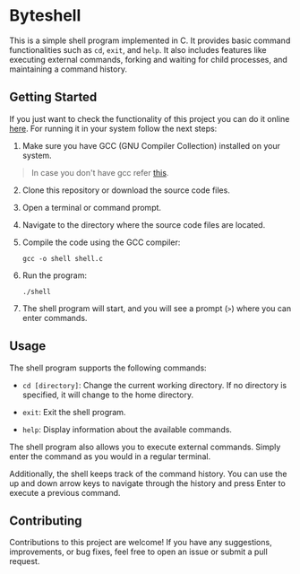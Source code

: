 # Byteshell

This is a simple shell program implemented in C. It provides basic command functionalities such as `cd`, `exit`, and `help`. It also includes features like executing external commands, forking and waiting for child processes, and maintaining a command history.

## Getting Started

If you just want to check the functionality of this project you can do it online [here](https://www.programiz.com/c-programming/online-compiler/). For running it in your system follow the next steps:

1. Make sure you have GCC (GNU Compiler Collection) installed on your system.

> In case you don't have gcc refer [this](https://gist.github.com/alandsilva26/53cd2fecf253554c2f671766d3df5d66).

2. Clone this repository or download the source code files.

3. Open a terminal or command prompt.

4. Navigate to the directory where the source code files are located.

5. Compile the code using the GCC compiler:

   ```
   gcc -o shell shell.c
   ```

6. Run the program:

   ```
   ./shell
   ```

7. The shell program will start, and you will see a prompt (`>`) where you can enter commands.

## Usage

The shell program supports the following commands:

- `cd [directory]`: Change the current working directory. If no directory is specified, it will change to the home directory.

- `exit`: Exit the shell program.

- `help`: Display information about the available commands.

The shell program also allows you to execute external commands. Simply enter the command as you would in a regular terminal.

Additionally, the shell keeps track of the command history. You can use the up and down arrow keys to navigate through the history and press Enter to execute a previous command.

## Contributing

Contributions to this project are welcome! If you have any suggestions, improvements, or bug fixes, feel free to open an issue or submit a pull request.
